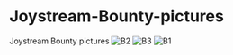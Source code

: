 # Joystream-Bounty-pictures
Joystream Bounty pictures
![B2](https://user-images.githubusercontent.com/84832436/168109624-9b390faa-9d02-4366-be73-cda1ae441477.png)
![B3](https://user-images.githubusercontent.com/84832436/168109627-389605c5-dd2c-4add-a0e3-dcb9c9856253.png)
![B1](https://user-images.githubusercontent.com/84832436/168109628-4ebc49ff-70cb-4163-a9c1-13624aca6862.png)
